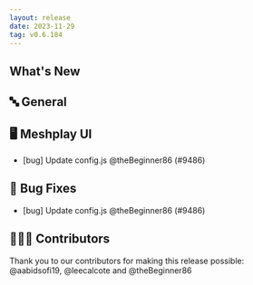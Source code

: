 ```yaml
---
layout: release
date: 2023-11-29
tag: v0.6.184
---
```


## What's New
## 🔤 General
## 🖥 Meshplay UI

- [bug] Update config.js @theBeginner86 (#9486)

## 🐛 Bug Fixes

- [bug] Update config.js @theBeginner86 (#9486)

## 👨🏽‍💻 Contributors

Thank you to our contributors for making this release possible:
@aabidsofi19, @leecalcote and @theBeginner86
